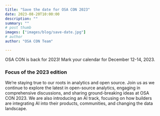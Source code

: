 ```yaml
---
title: "Save the date for OSA CON 2023"
date: 2023-08-20T10:00:00
description: ""
summary: ""
# post thumb
images: ["images/blog/save-date.jpg"]
# author
author: "OSA CON Team"

---
```


OSA CON is back for 2023! Mark your calendar for December 12-14, 2023.

### Focus of the 2023 edition
We’re staying true to our roots in analytics and open source. Join us as we continue to explore the latest in open-source analytics, engaging in comprehensive discussions, and sharing ground-breaking ideas at OSA CON 2023. We are also introducing an AI track, focusing on how builders are integrating AI into their products, communities, and changing the data landscape. 




